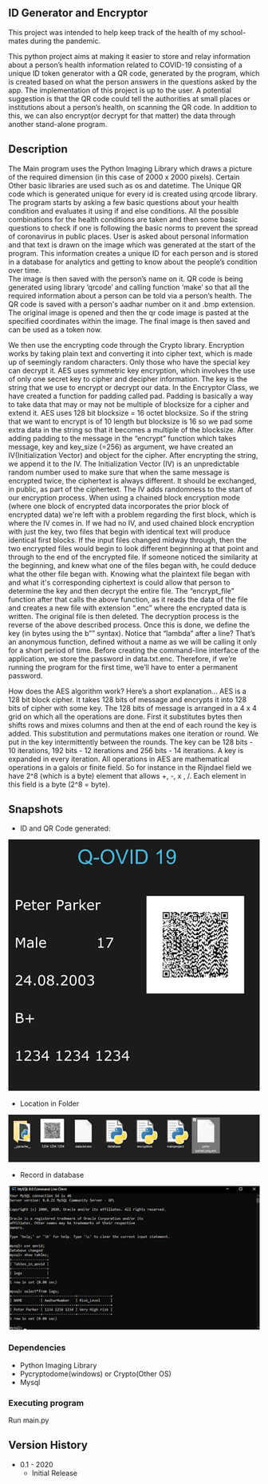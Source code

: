## ID Generator and Encryptor


This project was intended to help keep track of the health of my school-mates during the pandemic.


This python project aims at making it easier to store and relay information about a person’s health information related to COVID-19 consisting of a unique ID token generator with a QR code, generated by the program, which is created based on what the person answers in the questions asked by the app. The implementation of this project is up to the user. A potential suggestion is that the QR code could tell the authorities at small places or institutions about a person’s health, on scanning the QR code. In addition to this, we can also encrypt(or decrypt for that matter) the data through another stand-alone program.

## Description

The Main program uses the Python Imaging Library which draws a picture of the required dimension (in this case of 2000 x 2000 pixels). Certain Other basic libraries are used such as os and datetime. The Unique QR code which is generated unique for every id is created using qrcode library.
 The program starts by asking a few basic questions about your health condition and evaluates it using if and else conditions. All the possible combinations for the health conditions are taken and then some basic questions to check if one is following the basic norms to prevent the spread of coronavirus in public places. 
User is asked about personal information and that text is drawn on the image which was generated at the start of the program. This information creates a unique ID for each person and is stored in a database for analytics and getting to know about the people’s condition over time.  
The image is then saved with the person’s name on it.
QR code is being generated using library ’qrcode’ and calling function ‘make’ so that all the required information about a person can be told via a person’s health. The QR code is saved with a person's aadhar number on it and .bmp extension.
The original image is opened and then the qr code image is pasted at the specified coordinates within the image.
The final image is then saved and can be used as a token now.

We then use the encrypting code through the Crypto library. Encryption works by taking plain text and converting it into cipher text, which is made up of seemingly random characters. Only those who have the special key can decrypt it. AES uses symmetric key encryption, which involves the use of only one secret key to cipher and decipher information. The key is the string that we use to encrypt or decrypt our data. 
In the Encryptor Class, we have created a function for padding called pad. Padding is basically a way to take data that may or may not be multiple of blocksize for a cipher and extend it. AES uses 128 bit blocksize = 16 octet blocksize. So if the string that we want to encrypt is of 10 length but blocksize is 16 so we pad some extra data in the string so that it becomes a multiple of the blocksize.
After adding padding to the message in the “encrypt” function which takes message, key and key_size (=256) as argument, we have created an IV(Initialization Vector) and object for the cipher. After encrypting the string, we append it to the IV. 
The Initialization Vector (IV) is an unpredictable random number used to make sure that when the same message is encrypted twice, the ciphertext is always different. It should be exchanged, in public, as part of the ciphertext. The IV adds randomness to the start of our encryption process. When using a chained block encryption mode (where one block of encrypted data incorporates the prior block of encrypted data) we're left with a problem regarding the first block, which is where the IV comes in.
If we had no IV, and used chained block encryption with just the key, two files that begin with identical text will produce identical first blocks. If the input files changed midway through, then the two encrypted files would begin to look different beginning at that point and through to the end of the encrypted file. If someone noticed the similarity at the beginning, and knew what one of the files began with, he could deduce what the other file began with. Knowing what the plaintext file began with and what it's corresponding ciphertext is could allow that person to determine the key and then decrypt the entire file.
The “encrypt_file” function after that calls the above function, as it reads the data of the file and creates a new file with extension “.enc” where the encrypted data is written. The original file is then deleted.
The decryption process is the reverse of the above described process.
Once this is done, we define the key (in bytes using the b”<string>”  syntax). Notice that “lambda” after a line? That’s an anonymous function, defined without a name as we will be calling it only for a short period of time.
Before creating the command-line interface of the application, we store the password in data.txt.enc. Therefore, if we’re running the program for the first time, we’ll have to enter a permanent password. 

How does the AES algorithm work? Here’s a short explanation...
AES is a 128 bit block cipher. It takes 128 bits of message and encrypts it into 128 bits of cipher with some key. The 128 bits of message is arranged in a 4 x 4 grid on which all the operations are done. First it substitutes bytes then shifts rows and mixes columns and then at the end of each round the key is added. This substitution and permutations makes one iteration or round. 
We put in the key intermittently between the rounds. The key can be 128 bits  - 10 iterations, 192 bits - 12 iterations and 256 bits - 14 iterations. A key is expanded in every iteration.
All operations in AES are mathematical operations in a galois or finite field. So for instance in the Rijndael field we have 2^8 (which is a byte) element that allows +, -, x , /. Each element in this field is a byte (2^8 = byte).

## Snapshots

* ID and QR Code generated:

![QR Code and ID Generated](Images/id.png)

* Location in Folder

![Location in Folder](Images/location.png)

* Record in database

![Record in SQL](Images/sql.png)



### Dependencies

* Python Imaging Library
* Pycryptodome(windows) or Crypto(Other OS)
* Mysql

### Executing program

Run main.py

[comment]: <> (```)

[comment]: <> (code blocks for commands)

[comment]: <> (```)

[comment]: <> (## Authors)

[comment]: <> (ex. Harshit Singh  )

[comment]: <> (ex. [@DomPizzie]&#40;https://twitter.com/dompizzie&#41;)

## Version History

* 0.1 - 2020
    * Initial Release